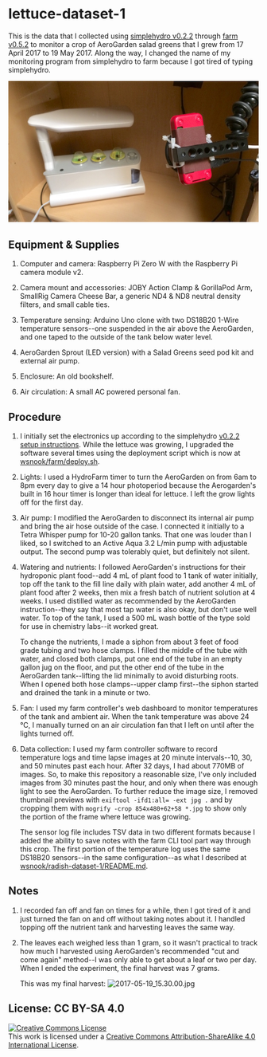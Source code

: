 # lettuce-dataset-1

This is the data that I collected using
[simplehydro v0.2.2](https://github.com/wsnook/farm/releases/tag/v0.2.2) through
[farm v0.5.2](https://github.com/wsnook/farm/releases/tag/v0.5.2) to monitor a crop of AeroGarden
salad greens that I grew from 17 April 2017 to 19 May 2017. Along the way, I changed the name of my
monitoring program from simplehydro to farm because I got tired of typing simplehydro.

![equipment.jpg](equipment.jpg)

## Equipment & Supplies

1. Computer and camera: Raspberry Pi Zero W with the Raspberry Pi camera module v2.

3. Camera mount and accessories: JOBY Action Clamp & GorillaPod Arm, SmallRig Camera Cheese Bar,
   a generic ND4 & ND8 neutral density filters, and small cable ties.

2. Temperature sensing: Arduino Uno clone with two DS18B20 1-Wire temperature sensors--one suspended
   in the air above the AeroGarden, and one taped to the outside of the tank below water level.

4. AeroGarden Sprout (LED version) with a Salad Greens seed pod kit and external air pump.

5. Enclosure: An old bookshelf.

6. Air circulation: A small AC powered personal fan.

## Procedure

1. I initially set the electronics up according to the simplehydro
   [v0.2.2 setup instructions](https://github.com/wsnook/farm/blob/v0.2.2/README.md). While the
   lettuce was growing, I upgraded the software several times using the deployment script which is
   now at [wsnook/farm/deploy.sh](https://github.com/wsnook/farm/blob/master/deploy.sh).

2. Lights: I used a HydroFarm timer to turn the AeroGarden on from 6am to 8pm every day to give a
   14 hour photoperiod because the Aerogarden's built in 16 hour timer is longer than ideal for
   lettuce. I left the grow lights off for the first day.

3. Air pump: I modified the AeroGarden to disconnect its internal air pump and bring the air hose
   outside of the case. I connected it initially to a Tetra Whisper pump for 10-20 gallon tanks.
   That one was louder than I liked, so I switched to an Active Aqua 3.2 L/min pump with adjustable
   output. The second pump was tolerably quiet, but definitely not silent.

4. Watering and nutrients: I followed AeroGarden's instructions for their hydroponic plant food--add
   4 mL of plant food to 1 tank of water initially, top off the tank to the fill line daily with
   plain water, add another 4 mL of plant food after 2 weeks, then mix a fresh batch of nutrient
   solution at 4 weeks. I used distilled water as recommended by the AeroGarden instruction--they
   say that most tap water is also okay, but don't use well water. To top of the tank, I used a
   500 mL wash bottle of the type sold for use in chemistry labs--it worked great.

   To change the nutrients, I made a siphon from about 3 feet of food grade tubing and two hose
   clamps. I filled the middle of the tube with water, and closed both clamps, put one end of the
   tube in an empty gallon jug on the floor, and put the other end of the tube in the AeroGarden
   tank--lifting the lid minimally to avoid disturbing roots. When I opened both hose clamps--upper
   clamp first--the siphon started and drained the tank in a minute or two.

5. Fan: I used my farm controller's web dashboard to monitor temperatures of the tank and ambient
   air. When the tank temperature was above 24 &deg;C, I manually turned on an air circulation fan
   that I left on until after the lights turned off.

6. Data collection: I used my farm controller software to record temperature logs and time lapse
   images at 20 minute intervals--10, 30, and 50 minutes past each hour. After 32 days, I had about
   770MB of images. So, to make this repository a reasonable size, I've only included images from
   30 minutes past the hour, and only when there was enough light to see the AeroGarden. To further
   reduce the image size, I removed thumbnail previews with
   `exiftool -ifd1:all= -ext jpg .`
   and by cropping them with
   `mogrify -crop 854x480+62+58 *.jpg`
   to show only the portion of the frame where lettuce was growing.

   The sensor log file includes TSV data in two different formats because I added the ability to
   save notes with the farm CLI tool part way through this crop. The first portion of the
   temperature log uses the same DS18B20 sensors--in the same configuration--as what I described at
   [wsnook/radish-dataset-1/README.md](https://github.com/wsnook/radish-dataset-1/blob/master/README.md#procedure).

## Notes

1. I recorded fan off and fan on times for a while, then I got tired of it and just turned the fan
   on and off without taking notes about it. I handled topping off the nutrient tank and harvesting
   leaves the same way.

2. The leaves each weighed less than 1 gram, so it wasn't practical to track how much I harvested
   using AeroGarden's recommended "cut and come again" method--I was only able to get about a leaf
   or two per day. When I ended the experiment, the final harvest was 7 grams.

   This was my final harvest:
   ![2017-05-19_15.30.00.jpg](2017-05-19_15.30.00.jpg)

## License: CC BY-SA 4.0

<a rel="license" href="http://creativecommons.org/licenses/by-sa/4.0/">
<img alt="Creative Commons License" style="border-width:0" src="https://i.creativecommons.org/l/by-sa/4.0/88x31.png" />
</a><br />This work is licensed under a
<a rel="license" href="http://creativecommons.org/licenses/by-sa/4.0/">Creative
Commons Attribution-ShareAlike 4.0 International License</a>.
